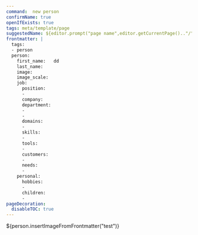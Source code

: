 ```yaml
---
command:  new person
confirmName: true
openIfExists: true
tags: meta/template/page
suggestedName: ${editor.prompt("page name",editor.getCurrentPage().."/")}
frontmatter: |
  tags: 
  - person
  person:
    first_name:   dd
    last_name: 
    image: 
    image_scale:
    job:
      position: 
      - 
      company: 
      department: 
      - 
      - 
      domains: 
      -  
      skills:
      - 
      tools:
      - 
      customers:
      - 
      needs:
      - 
    personal:
      hobbies:
      - 
      children:
      - 
pageDecoration:
  disableTOC: true
---
```



${person.insertImageFromFrontmatter("test")}
